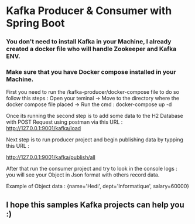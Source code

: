 # Kafka Producer & Consumer with Spring Boot 
### You don't need to install Kafka in your Machine, I already created a docker file who will handle Zookeeper and Kafka ENV.
### Make sure that you have Docker compose installed in your Machine.
First you need to run the /kafka-producer/docker-compose file to do so follow this steps :
Open your teminal ->
Move to the directory where the docker compose file placed ->
Run the cmd : docker-compose up -d

Once its running the second step is to add some data to the H2 Database with POST Request using postman via this URL :  http://127.0.0.1:9001/kafka/load 

Next step is to run producer project and begin publishing data by typping this URL : 

http://127.0.0.1:9001/kafka/publish/all 

After that run the consumer project and try to look in the console logs :  
you will see your Object in Json format with others record data. 

Example of Object data : {name='Hedi', dept='Informatique', salary=60000}


## I hope this samples Kafka projects can help you :) 
